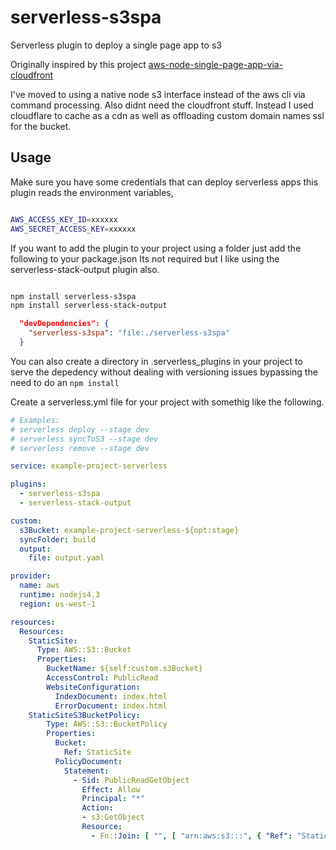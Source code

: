 # serverless-s3spa
Serverless plugin to deploy a single page app to s3

Originally inspired by this project [aws-node-single-page-app-via-cloudfront](https://github.com/serverless/examples/tree/master/aws-node-single-page-app-via-cloudfront)

I've moved to using a native node s3 interface instead of the aws cli via command processing.  Also didnt need the cloudfront stuff.  Instead I used cloudflare to cache as a cdn as well as offloading custom domain names ssl for the bucket.

## Usage

Make sure you have some credentials that can deploy serverless apps this plugin reads the environment variables,

``` bash

AWS_ACCESS_KEY_ID=xxxxxx
AWS_SECRET_ACCESS_KEY=xxxxxx

```

If you want to add the plugin to your project using a folder just add the following to your package.json  Its not required but I like using the serverless-stack-output plugin also.

``` bash

npm install serverless-s3spa
npm install serverless-stack-output

```

``` json
  "devDependencies": {
    "serverless-s3spa": "file:./serverless-s3spa"
  }
```

You can also create a directory in .serverless_plugins in your project to serve the depedency without dealing with versioning issues bypassing the need to do an `npm install` 

Create a serverless.yml file for your project with somethig like the following.

``` yaml
# Examples:
# serverless deploy --stage dev
# serverless syncToS3 --stage dev
# serverless remove --stage dev

service: example-project-serverless

plugins:
  - serverless-s3spa
  - serverless-stack-output

custom:
  s3Bucket: example-project-serverless-${opt:stage}
  syncFolder: build
  output:
    file: output.yaml

provider:
  name: aws
  runtime: nodejs4.3
  region: us-west-1

resources:
  Resources:
    StaticSite:
      Type: AWS::S3::Bucket
      Properties:
        BucketName: ${self:custom.s3Bucket}
        AccessControl: PublicRead
        WebsiteConfiguration:
          IndexDocument: index.html
          ErrorDocument: index.html
    StaticSiteS3BucketPolicy:
        Type: AWS::S3::BucketPolicy
        Properties:
          Bucket:
            Ref: StaticSite
          PolicyDocument:
            Statement:
              - Sid: PublicReadGetObject
                Effect: Allow
                Principal: "*"
                Action:
                - s3:GetObject
                Resource:
                  - Fn::Join: [ "", [ "arn:aws:s3:::", { "Ref": "StaticSite" }, "/*" ] ]
```
